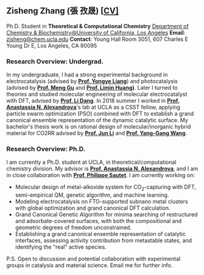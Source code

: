 ## Zisheng Zhang (張 孜晟) [[CV\]](https://zishengz.github.io/cv_ZZ_2020.pdf)

Ph.D. Student in **Theoretical & Computational Chemistry**
[Department of Chemistry & Biochemistry@University of California, Los Angeles](https://recruit.apo.ucla.edu/JPF05854)
**Email**: [zisheng@chem.ucla.edu](mailto:zisheng@chem.ucla.edu)
**Contact**: Young Hall Room 3051, 607 Charles E Young Dr E, Los Angeles, CA 90095

### Research Overview: Undergrad.

In my undergraduate, I had a strong experimental background in electrocatalysis (advised by **[Prof. Yongye Liang](http://mse.sustc.edu.cn/en/people/detail/id/54)**) and photocatalysis (advised by **[Prof. Meng Gu](http://mse.sustc.edu.cn/en/people/detail/id/598491)** and **[Prof. Limin Huang](http://www.sustc.edu.cn/en/chemistry_04/f/Huang_LiMin))**. Later I turned to theories and studied molecular engineering of molecular electrocatalyst with DFT, advised by **[Prof. Li Dang](http://www.sustc.edu.cn/en/faculty_52/f/Dang_Li)**. In 2018 summer I worked in **[Prof. Anastassia N. Alexandrova](https://www.chemistry.ucla.edu/directory/alexandrova-anastassia-n)**'s lab at UCLA as a CSST fellow, applying particle swarm optimization (PSO) combined with DFT to establish a grand canonical ensemble representation of the dynamic catalytic surface. My bachelor's thesis work is on rational design of molecular/inorganic hybrid material for CO2RR advised by **[Prof. Jun Li](http://www.junlilab.org/members/Professor.html)** and **[Prof. Yang-Gang Wang](http://faculty.sustech.edu.cn/wangyg/en/)**.

### Research Overview: Ph.D.

I am currently a Ph.D. student at UCLA, in theoretical/computational chemistry division. My advisor is **[Prof. Anastassia N. Alexandrova](https://www.chemistry.ucla.edu/directory/alexandrova-anastassia-n)**, and I am in close collaboration with **[Prof. Philippe Sautet](https://www.chemistry.ucla.edu/directory/sautet-philippe)**. I am currently working on:
- Molecular design of metal-alkoxide system for CO$_2$-capturing with DFT, semi-empirical QM, genetic algorithm, and machine learning.
- Modeling electrocatalysis on FTO-supported subnano metal clusters with global optimization and grand canonical DFT calculation.
- Grand Canonical Genetic Algorithm for minima searching of restructured and adsorbate-covered surfaces, with both the compositional and geometric degrees of freedom unconstrained.
- Establishing a grand canonical ensemble representation of catalytic interfaces, assessing activity contribution from metastable states, and identifying the "real" active species.



P.S. Open to discussion and potential collaboration with experimental groups in catalysis and material science. Email me for further info.